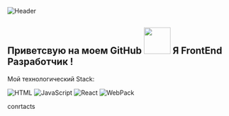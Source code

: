 ![Header](https://github.com/watefalls/watefalls/blob/main/assets/developer-logo.jpg)

## Приветсвую на моем GitHub <img src="https://4.bp.blogspot.com/-3Rh88Pvv1jw/XJyAscRzDFI/AAAAAABF_7c/tSZUq17p3RwosMtfNMdFM7fNGCjFb_jsACLcBGAs/s1600/AW3794515_12.gif" width="60px"> Я FrontEnd Разработчик !

Мой технологический Stack:

![HTML](https://img.shields.io/badge/-HTML%2FCSS-orange?style=flat-square&logo=appveyor)
![JavaScript](https://img.shields.io/badge/-JavaScript-c2bf00?style=flat-square&logo=appveyor)
![React](https://img.shields.io/badge/-React-0097a8?style=flat-square&logo=appveyor)
![WebPack](https://img.shields.io/badge/-Webpack-purple?style=flat-square&logo=appveyor)

conrtacts